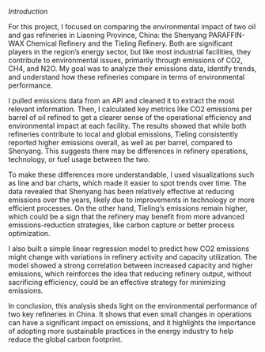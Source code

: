 *Introduction*


For this project, I focused on comparing the environmental impact of two oil and gas refineries in Liaoning Province, China: the Shenyang PARAFFIN-WAX Chemical Refinery and the Tieling Refinery. Both are significant players in the region’s energy sector, but like most industrial facilities, they contribute to environmental issues, primarily through emissions of CO2, CH4, and N2O. My goal was to analyze their emissions data, identify trends, and understand how these refineries compare in terms of environmental performance.

I pulled emissions data from an API and cleaned it to extract the most relevant information. Then, I calculated key metrics like CO2 emissions per barrel of oil refined to get a clearer sense of the operational efficiency and environmental impact at each facility. The results showed that while both refineries contribute to local and global emissions, Tieling consistently reported higher emissions overall, as well as per barrel, compared to Shenyang. This suggests there may be differences in refinery operations, technology, or fuel usage between the two.

To make these differences more understandable, I used visualizations such as line and bar charts, which made it easier to spot trends over time. The data revealed that Shenyang has been relatively effective at reducing emissions over the years, likely due to improvements in technology or more efficient processes. On the other hand, Tieling’s emissions remain higher, which could be a sign that the refinery may benefit from more advanced emissions-reduction strategies, like carbon capture or better process optimization.

I also built a simple linear regression model to predict how CO2 emissions might change with variations in refinery activity and capacity utilization. The model showed a strong correlation between increased capacity and higher emissions, which reinforces the idea that reducing refinery output, without sacrificing efficiency, could be an effective strategy for minimizing emissions.

In conclusion, this analysis sheds light on the environmental performance of two key refineries in China. It shows that even small changes in operations can have a significant impact on emissions, and it highlights the importance of adopting more sustainable practices in the energy industry to help reduce the global carbon footprint.
